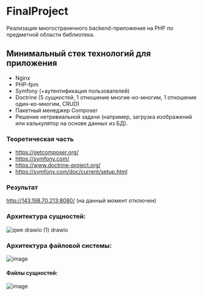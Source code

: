 # FinalProject
Реализация многостраничного backend-приложения на PHP по предметной области библиотека.

## Минимальный стек технологий для приложения
* Nginx
* PHP-fpm 
* Symfony (+аутентификация пользователей)
* Doctrine (5 сущностей, 1 отношение многие-ко-многим, 1 отношение один-ко-многим, CRUD)
* Пакетный менеджер Composer
* Решение нетривиальной задачи (например, загрузка изображений или калькулятор на основе данных из БД).

### Теоретическая часть
- https://getcomposer.org/
- https://symfony.com/
- https://www.doctrine-project.org/ 
- https://symfony.com/doc/current/setup.html

### Результат
http://143.198.70.213:8080/ (на данный момент отключен)

### Архитектура сущностей:
![qwe drawio (1) drawio](https://user-images.githubusercontent.com/91362737/175778132-4f8a259d-c1b6-4da4-bbb7-b131f75f7f62.png)

### Архитектура файловой системы:
![image](https://user-images.githubusercontent.com/91362737/175777883-c4513fa4-520f-4611-8df2-0a5da3680471.png)

#### Файлы сущностей:
![image](https://user-images.githubusercontent.com/91362737/175777963-65ee1cb3-3bd4-47da-aa10-4c91a84693a7.png)
